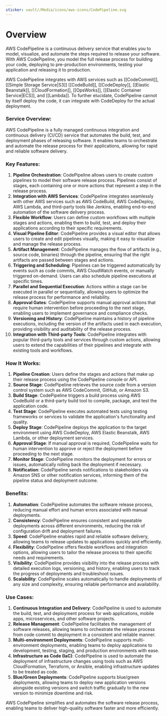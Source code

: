 ```yaml
---
sticker: vault//Media/icons/aws-icons/CodePipeline.svg
---
```

# Overview
AWS CodePipeline is a continuous delivery service that enables you to model, visualize, and automate the steps required to release your software. With AWS CodePipeline, you model the full release process for building your code, deploying to pre-production environments, testing your application and releasing it to
production.

AWS CodePipeline integrates with AWS services such as  [[CodeCommit]], [[Simple Storage Service|S3]] [[CodeBuild]], [[CodeDeploy]], [[Elastic Beanstalk]], [[CloudFormation]], [[OpsWorks]], [[Elastic Container Service|ECS]], and [[Lambda]]. To further elucidate, CodePipeline cannot by itself deploy the code, it can integrate with CodeDeploy for the actual deployment.

### Service Overview:

AWS CodePipeline is a fully managed continuous integration and continuous delivery (CI/CD) service that automates the build, test, and deployment phases of releasing software. It enables teams to orchestrate and automate the release process for their applications, allowing for rapid and reliable software delivery.

### Key Features:

1. **Pipeline Orchestration**: CodePipeline allows users to create custom pipelines to model their software release process. Pipelines consist of stages, each containing one or more actions that represent a step in the release process.
2. **Integration with AWS Services**: CodePipeline integrates seamlessly with other AWS services such as AWS CodeBuild, AWS CodeDeploy, AWS Lambda, and third-party tools like Jenkins, enabling end-to-end automation of the software delivery process.
3. **Flexible Workflow**: Users can define custom workflows with multiple stages and actions, enabling them to build, test, and deploy their applications according to their specific requirements.
4. **Visual Pipeline Editor**: CodePipeline provides a visual editor that allows users to create and edit pipelines visually, making it easy to visualize and manage the release process.
5. **Artifact Management**: CodePipeline manages the flow of artifacts (e.g., source code, binaries) through the pipeline, ensuring that the right artifacts are passed between stages and actions.
6. **Triggering and Scheduling**: Pipelines can be triggered automatically by events such as code commits, AWS CloudWatch events, or manually triggered on-demand. Users can also schedule pipeline executions at specific times.
7. **Parallel and Sequential Execution**: Actions within a stage can be executed in parallel or sequentially, allowing users to optimize the release process for performance and reliability.
8. **Approval Gates**: CodePipeline supports manual approval actions that require human intervention before proceeding to the next stage, enabling users to implement governance and compliance checks.
9. **Versioning and History**: CodePipeline maintains a history of pipeline executions, including the version of the artifacts used in each execution, providing visibility and auditability of the release process.
10. **Integration with Third-party Tools**: CodePipeline integrates with popular third-party tools and services through custom actions, allowing users to extend the capabilities of their pipelines and integrate with existing tools and workflows.

### How It Works:

1. **Pipeline Creation**: Users define the stages and actions that make up their release process using the CodePipeline console or API.
2. **Source Stage**: CodePipeline retrieves the source code from a version control system such as AWS CodeCommit, GitHub, or Amazon S3.
3. **Build Stage**: CodePipeline triggers a build process using AWS CodeBuild or a third-party build tool to compile, package, and test the application code.
4. **Test Stage**: CodePipeline executes automated tests using testing frameworks or services to validate the application's functionality and quality.
5. **Deploy Stage**: CodePipeline deploys the application to the target environment using AWS CodeDeploy, AWS Elastic Beanstalk, AWS Lambda, or other deployment services.
6. **Approval Stage**: If manual approval is required, CodePipeline waits for human intervention to approve or reject the deployment before proceeding to the next stage.
7. **Monitor Stage**: CodePipeline monitors the deployment for errors or issues, automatically rolling back the deployment if necessary.
8. **Notification**: CodePipeline sends notifications to stakeholders via Amazon SNS or other notification services, informing them of the pipeline status and deployment outcome.

### Benefits:

1. **Automation**: CodePipeline automates the software release process, reducing manual effort and human errors associated with manual deployments.
2. **Consistency**: CodePipeline ensures consistent and repeatable deployments across different environments, reducing the risk of configuration drift and deployment failures.
3. **Speed**: CodePipeline enables rapid and reliable software delivery, allowing teams to release updates to applications quickly and efficiently.
4. **Flexibility**: CodePipeline offers flexible workflows and integration options, allowing users to tailor the release process to their specific needs and requirements.
5. **Visibility**: CodePipeline provides visibility into the release process with detailed execution logs, versioning, and history, enabling users to track the progress of deployments and troubleshoot issues.
6. **Scalability**: CodePipeline scales automatically to handle deployments of any size and complexity, ensuring reliable performance and availability.

### Use Cases:

1. **Continuous Integration and Delivery**: CodePipeline is used to automate the build, test, and deployment process for web applications, mobile apps, microservices, and other software projects.
2. **Release Management**: CodePipeline facilitates the management of software releases, allowing teams to orchestrate the release process from code commit to deployment in a consistent and reliable manner.
3. **Multi-environment Deployments**: CodePipeline supports multi-environment deployments, enabling teams to deploy applications to development, testing, staging, and production environments with ease.
4. **Infrastructure as Code (IaC)**: CodePipeline is used to automate the deployment of infrastructure changes using tools such as AWS CloudFormation, Terraform, or Ansible, enabling infrastructure updates to be treated as code.
5. **Blue/Green Deployments**: CodePipeline supports blue/green deployments, allowing teams to deploy new application versions alongside existing versions and switch traffic gradually to the new version to minimize downtime and risk.

AWS CodePipeline simplifies and automates the software release process, enabling teams to deliver high-quality software faster and more efficiently.